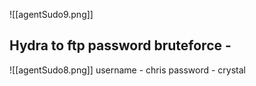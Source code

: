 ![[agentSudo9.png]]

## Hydra to ftp password bruteforce - 
![[agentSudo8.png]]
username - chris
password - crystal